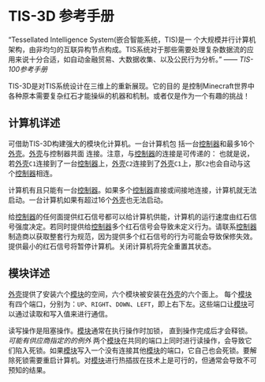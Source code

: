 # TIS-3D 参考手册
“Tessellated Intelligence System(嵌合智能系统，TIS)是一 个大规模并行计算机架构，由非均匀的互联异构节点构成。TIS系统对于那些需要处理复杂数据流的应用来说十分合适，如自动金融贸易、大数据收集、以及公民行为分析。”
—— *TIS-100参考手册*

TIS-3D是对TIS系统设计在三维上的重新展现。它的目的 是控制Minecraft世界中各种原本需要复杂红石才能操纵的机器和机制。或者仅是作为一个有趣的挑战！

## 计算机详述
可借助TIS-3D构建强大的模块化计算机。一台计算机包 括一台[控制器](block/controller.md)和最多16个[外壳](block/casing.md)。[外壳](block/casing.md)与控制器共面 连接。注意，与[控制器](block/controller.md)的连接是可传递的： 也就是说，若[外壳](block/casing.md)`C1`连接到了一台[控制器](block/controller.md)上，[外壳](block/casing.md)`C2`连接到了[外壳](block/casing.md)`C1`上，那`C2`也会自动与这个[控制器](block/controller.md)相连。

计算机有且只能有一台[控制器](block/controller.md)。如果多个[控制器](block/controller.md)直接或间接地连接，计算机就无法启动。一台计算机如果有超过16个[外壳](block/casing.md)也无法启动。

给[控制器](block/controller.md)的任何面提供红石信号都可以给计算机供能，计算机的运行速度由红石信号强度决定。若同时提供给[控制器](block/controller.md)多个红石信号会导致未定义行为。请联系[控制器](block/controller.md)制造商以获取整套行为规范，因为提供多个红石信号的行为可能会导致保修失效。提供最小的红石信号将暂停计算机。关闭计算机将完全重置其状态。

## 模块详述
[外壳](block/casing.md)提供了安装六个[模块](item/index.md)的空间，六个模块被安装在[外壳](block/casing.md)的六个面上。 每个[模块](item/index.md)有四个端口，分别为：`UP`、`RIGHT`、`DOWN`、`LEFT`，即上右下左。这些端口让[模块](item/index.md)可以通过读取和写入值来进行通信。

读写操作是阻塞操作。[模块](item/index.md)通常在执行操作时加锁， 直到操作完成后才会释锁。*可能有供应商指定的的例外*
两个[模块](item/index.md)在共同的端口上同时进行读操作，会导致它们陷入死锁。如果[模块](item/index.md)写入一个没有连接其他[模块](item/index.md)的端口，它自己也会死锁。要解除死锁需要重启计算机。对[模块](item/index.md)进行热插拔在技术上是可行的，但通常会导致不可预知的结果。
